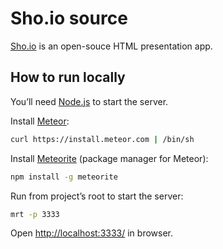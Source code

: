 # Sho.io source

[Sho.io](http://sho.io/) is an open-souce HTML presentation app.

## How to run locally

You’ll need [Node.js](http://nodejs.org/download/) to start the server.

Install [Meteor](http://meteor.com/):
```bash
curl https://install.meteor.com | /bin/sh
```

Install [Meteorite](https://atmosphere.meteor.com/wtf/app) (package manager for Meteor):
```bash
npm install -g meteorite
```

Run from project’s root to start the server:
```bash
mrt -p 3333
```

Open [http://localhost:3333/](http://localhost:3333/) in browser.
